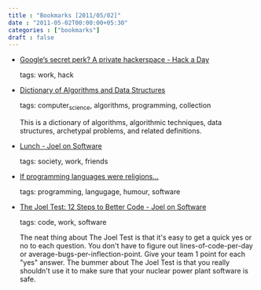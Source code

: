 ```yaml
---
title : "Bookmarks [2011/05/02]"
date : "2011-05-02T00:00:00+05:30"
categories : ["bookmarks"]
draft : false
---
```


-   [Google’s secret perk? A private hackerspace - Hack a Day](http://hackaday.com/2011/04/27/googles-secret-perk-a-private-hackerspace/)

    tags: work, hack

<!--listend-->

-   [Dictionary of Algorithms and Data Structures](http://xlinux.nist.gov/dads/)

    tags: computer<sub>science</sub>, algorithms, programming, collection

    This is a dictionary of algorithms, algorithmic techniques, data structures, archetypal problems, and related definitions.

<!--listend-->

-   [Lunch - Joel on Software](http://www.joelonsoftware.com/items/2011/04/28.html)

    tags: society, work, friends

<!--listend-->

-   [If programming languages were religions...](http://www.itu.dk/courses/BPRD/E2010/religion.txt)

    tags: programming, langugage, humour, software

<!--listend-->

-   [The Joel Test: 12 Steps to Better Code - Joel on Software](http://www.joelonsoftware.com/articles/fog0000000043.html)

    tags: code, work, software

    The neat thing about The Joel Test is that it's easy to get a quick yes or no to each question. You don't have to figure out lines-of-code-per-day or average-bugs-per-inflection-point. Give your team 1 point for each "yes" answer. The bummer about The Joel Test is that you really shouldn't use it to make sure that your nuclear power plant software is safe.
